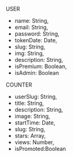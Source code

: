 USER
  - name: String,
  - email: String,
  - password: String,
  - tokenDate: Date,
  - slug: String,
  - img: String,
  - description: String,
  - isPremium: Boolean,
  - isAdmin: Boolean

COUNTER
  - userSlug: String,
  - title: String,
  - description: String,
  - image: String,
  - startTime: Date,
  - slug: String,
  - stars: Array,
  - views: Number,
  - isPromoted:Boolean
